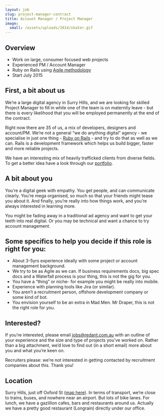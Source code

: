 ```yaml
---
layout: job
slug: project-manager-contract
title: Account Manager / Project Manager
image:
  small: /assets/uploads/2014/skater.gif
---
```


## Overview

* Work on large, consumer focused web projects
* Experienced PM / Account Manager
* Ruby on Rails using <a href="/agile/">Agile methodology</a>
* Start July 2015

## First, a bit about us

We’re a large digital agency in Surry Hills, and we are looking for skilled Project Manager to fill in while one of the team is on maternity leave - but there is every likelihood that you will be employed permanently at the end of the contract.

Right now there are 35 of us, a mix of developers, designers and account/PM. We’re not a general “we do anything digital” agency - we specialise in just one thing - <a href="/ruby-on-rails/">Ruby on Rails</a> - and try to do that as well as we can. Rails is a development framework which helps us build bigger, faster and more reliable projects.

We have an interesting mix of heavily trafficked clients from diverse fields. To get a better idea have a look through our <a href="/portfolio/">portfolio</a>.

## A bit about you

You’re a digital geek with empathy. You get people, and can communicate clearly. You’re mega organised, so much so that your friends might tease you about it. And finally, you’re really into how things work, and you’re always interested in learning more.

You might be fading away in a traditional ad agency and want to get your teeth into real digital. Or you may be technical and want a chance to try account management.

## Some specifics to help you decide if this role is right for you:

* About 3-5yrs experience ideally with some project or account management background.
* We try to be as Agile as we can. If business requirements docs, big spec docs and a Waterfall process is your thing, this is not the gig for you.
* You have a “thing” or niche- for example you might be really into mobile.
* Experience with planning tools like Jira (or similar).
* You aren’t a recruitment person, offshore development company or some kind of bot.
* You envision yourself to be an extra in Mad Men. Mr Draper, this is not the right role for you.

## Interested?

If you’re interested, please email <a href="mailto:jobs@redant.com.au">jobs@redant.com.au</a> with an outline of your experience and the size and type of projects you’ve worked on. Rather than a big attachment, we’d love to find out (in a short email) more about you and what you’re keen on.

Recruiters please: we’re not interested in getting contacted by recruitment companies about this. Thank you!

## Location

Surry Hills, just off Oxford St (<a href="/about/">map here</a>). In terms of transport, we’re close to trains, buses, and nowhere near an airport. But lots of bike lanes. For lunch, we have a gazillion cafes, bars and restaurants around us. Actually we have a pretty good restaurant (Longrain) directly under our office.
